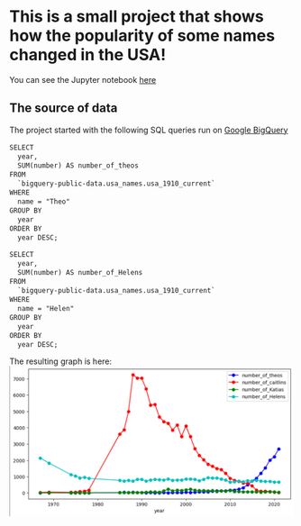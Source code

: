 # This is a small project that shows how the popularity of some names changed in the USA!

You can see the Jupyter notebook [here](https://deepnote.com/workspace/t-j-summer-378b-a69dcfb9-9ce8-41e5-8992-039412d23981/project/Untitled-project-Duplicate-0009537c-10f1-4fdb-9a85-f684514c2288)

## The source of data

The project started with the following SQL queries run on [Google BigQuery](https://console.cloud.google.com/bigquery) 

```
SELECT
  year,
  SUM(number) AS number_of_theos
FROM
  `bigquery-public-data.usa_names.usa_1910_current`
WHERE
  name = "Theo"
GROUP BY
  year
ORDER BY
  year DESC;
```
  
```
SELECT
  year,
  SUM(number) AS number_of_Helens
FROM
  `bigquery-public-data.usa_names.usa_1910_current`
WHERE
  name = "Helen"
GROUP BY
  year
ORDER BY
  year DESC;
```

The resulting graph is here:
![Graph](https://github.com/T-J-Summer/usa_names_theo_caitlin_katia_helen/blob/master/caitlin_theo_katia_helen_in_usa.png)
